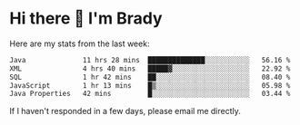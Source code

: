 # Hi there 👋 I'm Brady

Here are my stats from the last week:
<!--START_SECTION:waka-->

```txt
Java              11 hrs 28 mins  ██████████████░░░░░░░░░░░   56.16 %
XML               4 hrs 40 mins   █████▓░░░░░░░░░░░░░░░░░░░   22.92 %
SQL               1 hr 42 mins    ██░░░░░░░░░░░░░░░░░░░░░░░   08.40 %
JavaScript        1 hr 13 mins    █▒░░░░░░░░░░░░░░░░░░░░░░░   05.98 %
Java Properties   42 mins         █░░░░░░░░░░░░░░░░░░░░░░░░   03.44 %
```

<!--END_SECTION:waka-->

If I haven't responded in a few days, please email me directly. 

